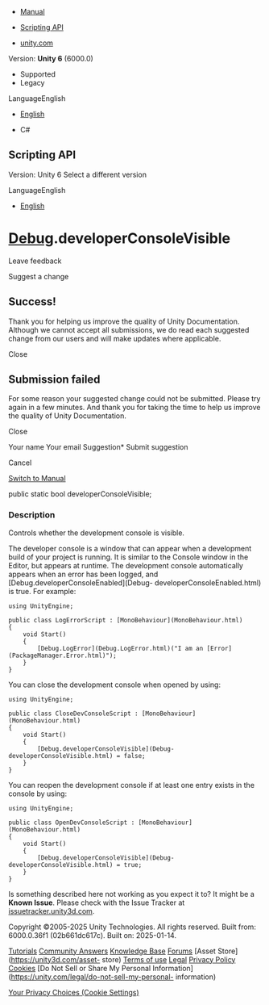 [ ]()

  * [Manual](../Manual/index.html)
  * [Scripting API](../ScriptReference/index.html)

  * [unity.com](https://unity.com/)

Version: **Unity 6** (6000.0)

  * Supported
  * Legacy

LanguageEnglish

  * [English]()

  * C#

[ ](https://docs.unity3d.com)

## Scripting API

Version: Unity 6 Select a different version

LanguageEnglish

  * [English]()

#  [Debug](Debug.html).developerConsoleVisible

Leave feedback

Suggest a change

## Success!

Thank you for helping us improve the quality of Unity Documentation. Although
we cannot accept all submissions, we do read each suggested change from our
users and will make updates where applicable.

Close

## Submission failed

For some reason your suggested change could not be submitted. Please <a>try
again</a> in a few minutes. And thank you for taking the time to help us
improve the quality of Unity Documentation.

Close

Your name Your email Suggestion* Submit suggestion

Cancel

[Switch to Manual](../Manual/class-Debug.html "Go to Debug Component in the
Manual")

public static bool developerConsoleVisible;

### Description

Controls whether the development console is visible.

The developer console is a window that can appear when a development build of
your project is running. It is similar to the Console window in the Editor,
but appears at runtime. The development console automatically appears when an
error has been logged, and [Debug.developerConsoleEnabled](Debug-
developerConsoleEnabled.html) is true. For example:

    
    
    using UnityEngine;  
      
    public class LogErrorScript : [MonoBehaviour](MonoBehaviour.html)
    {
        void Start()
        {
            [Debug.LogError](Debug.LogError.html)("I am an [Error](PackageManager.Error.html)");
        }
    }
    

You can close the development console when opened by using:

    
    
    using UnityEngine;  
      
    public class CloseDevConsoleScript : [MonoBehaviour](MonoBehaviour.html)
    {
        void Start()
        {
            [Debug.developerConsoleVisible](Debug-developerConsoleVisible.html) = false;
        }
    }
    

You can reopen the development console if at least one entry exists in the
console by using:

    
    
    using UnityEngine;  
      
    public class OpenDevConsoleScript : [MonoBehaviour](MonoBehaviour.html)
    {
        void Start()
        {
            [Debug.developerConsoleVisible](Debug-developerConsoleVisible.html) = true;
        }
    }
    

Is something described here not working as you expect it to? It might be a
**Known Issue**. Please check with the Issue Tracker at
[issuetracker.unity3d.com](https://issuetracker.unity3d.com).

Copyright ©2005-2025 Unity Technologies. All rights reserved. Built from:
6000.0.36f1 (02b661dc617c). Built on: 2025-01-14.

[Tutorials](https://unity3d.com/learn) [Community
Answers](https://answers.unity3d.com) [Knowledge
Base](https://support.unity3d.com/hc/en-us)
[Forums](https://forum.unity3d.com) [Asset Store](https://unity3d.com/asset-
store) [Terms of use](https://docs.unity3d.com/Manual/TermsOfUse.html)
[Legal](https://unity.com/legal) [Privacy
Policy](https://unity.com/legal/privacy-policy)
[Cookies](https://unity.com/legal/cookie-policy) [Do Not Sell or Share My
Personal Information](https://unity.com/legal/do-not-sell-my-personal-
information)

[Your Privacy Choices (Cookie Settings)](javascript:void\(0\);)

